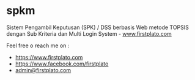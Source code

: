 # spkm
Sistem Pengambil Keputusan (SPK) / DSS berbasis Web metode TOPSIS dengan Sub Kriteria dan Multi Login System - www.firstplato.com

Feel free o reach me on :
- https://www.firstplato.com
- https://www.facebook.com/firstplato
- admin@firstplato.com
